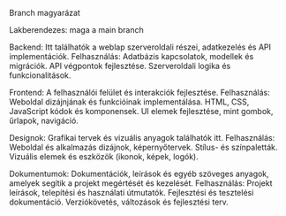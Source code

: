 Branch magyarázat

Lakberendezes: maga a main branch

Backend: Itt találhatók a weblap szerveroldali részei, adatkezelés és API implementációk.
Felhasználás:
Adatbázis kapcsolatok, modellek és migrációk.
API végpontok fejlesztése.
Szerveroldali logika és funkcionalitások.

Frontend: A felhasználói felület és interakciók fejlesztése.
Felhasználás:
Weboldal dizájnjának és funkcióinak implementálása.
HTML, CSS, JavaScript kódok és komponensek.
UI elemek fejlesztése, mint gombok, űrlapok, navigáció.

Designok: Grafikai tervek és vizuális anyagok találhatók itt.
Felhasználás:
Weboldal és alkalmazás dizájnok, képernyőtervek.
Stílus- és színpaletták.
Vizuális elemek és eszközök (ikonok, képek, logók).

Dokumentumok: Dokumentációk, leírások és egyéb szöveges anyagok, amelyek segítik a projekt megértését és kezelését.
Felhasználás:
Projekt leírások, telepítési és használati útmutatók.
Fejlesztési és tesztelési dokumentáció.
Verziókövetés, változások és fejlesztési terv.
